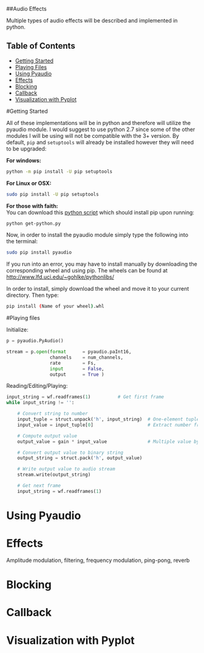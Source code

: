 ##Audio Effects

Multiple types of audio effects will be described and implemented in python.

## Table of Contents

- [Getting Started](https://github.com/Souloist/Audio-Effects#Getting-Started)
- [Playing Files](https://github.com/Souloist/Audio-Effects#Playing-Files)
- [Using Pyaudio](https://github.com/Souloist/Audio-Effects#Using-Pyaudio)
- [Effects](https://github.com/Souloist/Audio-Effects#Effects)
- [Blocking](https://github.com/Souloist/Audio-Effects#Blocking)
- [Callback](https://github.com/Souloist/Audio-Effects#Callback)
- [Visualization with Pyplot](https://github.com/Souloist/Audio-Effects#Visualization-with-Pyplot)

#Getting Started

All of these implementations will be in python and therefore will utilize the pyaudio module.
I would suggest to use python 2.7 since some of the other modules I will be using will not be compatible with the 3+ version.
By default, ``pip`` and ``setuptools`` will already be installed however they will need to be upgraded: <br>

**For windows:** <br>
```sh
python -m pip install -U pip setuptools
```

**For Linux or OSX:** <br>
```sh
sudo pip install -U pip setuptools
```

**For those with faith:** <br>
You can download this [python script](https://github.com/Souloist/Audio-Effects/blob/master/pip-lazy/get-pip.py) which should install pip upon running:
```sh
python get-python.py
```

Now, in order to install the pyaudio module simply type the following into the terminal:
```sh
sudo pip install pyaudio
```

If you run into an error, you may have to install manually by downloading the corresponding wheel and using pip.
The wheels can be found at http://www.lfd.uci.edu/~gohlke/pythonlibs/ <br>

In order to install, simply download the wheel and move it to your current directory. Then type:
```sh
pip install (Name of your wheel).whl
```

#Playing files

Initialize:
```python
p = pyaudio.PyAudio()

stream = p.open(format      = pyaudio.paInt16,
                channels    = num_channels,
                rate        = Fs,
                input       = False,
                output      = True )

```

Reading/Editing/Playing:
```python
input_string = wf.readframes(1)          # Get first frame
while input_string != '':

    # Convert string to number
    input_tuple = struct.unpack('h', input_string)  # One-element tuple
    input_value = input_tuple[0]                    # Extract number from tuple

    # Compute output value
    output_value = gain * input_value               # Multiple value by set gain

    # Convert output value to binary string
    output_string = struct.pack('h', output_value)  

    # Write output value to audio stream
    stream.write(output_string)                     

    # Get next frame
    input_string = wf.readframes(1) 
```

# Using Pyaudio

# Effects

Amplitude modulation, filtering, frequency modulation, ping-pong, reverb

# Blocking

# Callback

# Visualization with Pyplot
